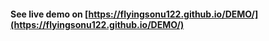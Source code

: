 #### See live demo on [https://flyingsonu122.github.io/DEMO/](https://flyingsonu122.github.io/DEMO/)
